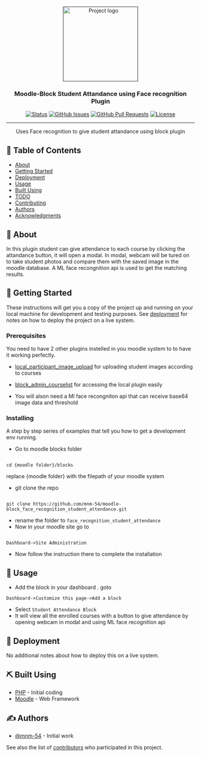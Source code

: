 <p align="center">
  <a href="" rel="noopener">
 <img width=200px height=200px src="https://moodle.org/theme/image.php/moodleorg/theme_moodleorg/1653695412/moodle_logo_small" alt="Project logo"></a>
</p>

<h3 align="center">Moodle-Block Student Attandance using Face recognition Plugin</h3>

<div align="center">

[![Status](https://img.shields.io/badge/status-active-success.svg)]()
[![GitHub Issues](https://img.shields.io/badge/issues-0-brightgreen)](https://github.com/mnm-54/moodle-block_admin_courselist/issues)
[![GitHub Pull Requests](https://img.shields.io/badge/pull%20request-0-yellowgreen)](https://github.com/mnm-54/moodle-block_admin_courselist/pulls)
[![License](https://img.shields.io/badge/license-MIT-blue.svg)](/LICENSE)

</div>

---

<p align="center"> Uses Face recognition to give student attandance using block plugin
    <br> 
</p>

## 📝 Table of Contents

- [About](#about)
- [Getting Started](#getting_started)
- [Deployment](#deployment)
- [Usage](#usage)
- [Built Using](#built_using)
- [TODO](../TODO.md)
- [Contributing](../CONTRIBUTING.md)
- [Authors](#authors)
- [Acknowledgments](#acknowledgement)

## 🧐 About <a name = "about"></a>

In this plugin student can give attendance to each course by clicking the attandance button, it will open a modal. In modal, webcam will be tured on to take student photos and compare them with the saved image in the moodle database.
A ML face recongnition api is used to get the matching results.

## 🏁 Getting Started <a name = "getting_started"></a>

These instructions will get you a copy of the project up and running on your local machine for development and testing purposes. See [deployment](#deployment) for notes on how to deploy the project on a live system.

### Prerequisites

You need to have 2 other plugins instelled in you moodle system to to have it working perfectly.

- <a name="usage" target="_blank" href="https://github.com/mnm-54/moodle-local_participant_image_upload">local_participant_image_upload</a> for uploading student images according to courses

- <a name="usage" target="_blank" href="https://github.com/mnm-54/moodle-block_admin_courselist">block_admin_courselist</a> for accessing the local plugin easily

- You will alson need a Ml face recongniton api that can receive base64 image data and threshold

### Installing

A step by step series of examples that tell you how to get a development env running.

- Go to moodle blocks folder

```

cd {moodle folder}/blocks

```

replace {moodle folder} with the filepath of your moodle system

- git clone the repo

```

git clone https://github.com/mnm-54/moodle-block_face_recognition_student_attendance.git

```

- rename the folder to `face_recognition_student_attendance`
- Now in your moodle site go to

```

Dashboard->Site Administration

```

- Now follow the instruction there to complete the installation

## 🎈 Usage <a name="usage"></a>

- Add the block in your dashboard . goto

```
Dashboard->Customize this page->Add a block
```

- Select `Student Attendance Block`
- It will view all the enrolled courses with a button to give attendance by opening webcam in modal and using ML face recognition api

## 🚀 Deployment <a name = "deployment"></a>

No additional notes about how to deploy this on a live system.

## ⛏️ Built Using <a name = "built_using"></a>

- [PHP](https://www.php.net/) - Initial coding
- [Moodle](https://moodle.com/) - Web Framework

## ✍️ Authors <a name = "authors"></a>

- [@mnm-54](https://github.com/mnm-54) - Initial work

See also the list of [contributors](https://github.com/mnm-54/moodle-block_face_recognition_student_attendance/graphs/contributors) who participated in this project.
